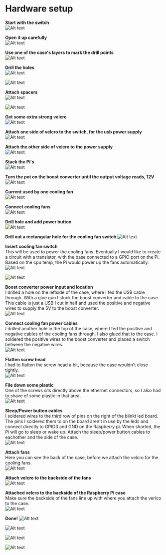 # Hardware setup 

**Start with the switch**  
![Alt text](/docs/images/hardware/1.jpg?raw=true "Switch")  

**Open it up carefully**  
![Alt text](/docs/images/hardware/2.jpg?raw=true "Opened switch")  

**Use one of the case's layers to mark the drill points**  
![Alt text](/docs/images/hardware/3.jpg?raw=true "Mark drill spots")  

**Drill the holes**  
![Alt text](/docs/images/hardware/4.jpg?raw=true "Drilled holes")  

![Alt text](/docs/images/hardware/5.jpg?raw=true "Drilled holes, backside")  

**Attach spacers**  
![Alt text](/docs/images/hardware/6.jpg?raw=true "Spacers")  

![Alt text](/docs/images/hardware/7.jpg?raw=true "Spacers, backside")  

**Get some extra strong velcro**  
![Alt text](/docs/images/hardware/8.jpg?raw=true "Strong velcro")  

**Attach one side of velcro to the switch, for the usb power supply**  
![Alt text](/docs/images/hardware/9.jpg?raw=true "Velcro on switch")  

**Attach the other side of velcro to the power supply**  
![Alt text](/docs/images/hardware/10.jpg?raw=true "Velcro on power supply")  

**Stack the Pi's**  
![Alt text](/docs/images/hardware/11.jpg?raw=true "Raspberry Pi's")  

**Turn the pot on the boost converter until the output voltage reads, 12V**  
![Alt text](/docs/images/hardware/12.jpg?raw=true "Boost converter")  

**Current used by one cooling fan**  
![Alt text](/docs/images/hardware/13.jpg?raw=true "Fan current")  

**Connect cooling fans**  
![Alt text](/docs/images/hardware/14.jpg?raw=true "Cooling fans")  

**Drill hole and add power button**  
![Alt text](/docs/images/hardware/15.jpg?raw=true "Power button")  

**Drill out a rectangular hole for the cooling fan switch**
![Alt text](/docs/images/hardware/16.jpg?raw=true "Cooling fan switch hole")  

**Insert cooling fan switch**  
This will be used to power the cooling fans. Eventually I would like to create a circuit with a transistor, with the base connected to a GPIO port on the Pi. Based on the cpu temp, the Pi would power up the fans automatically. 
![Alt text](/docs/images/hardware/17.jpg?raw=true "Cooling fan switch")  

![Alt text](/docs/images/hardware/18.jpg?raw=true "Cooling fan switch")  

**Boost converter power input and location**  
I drilled a hole on the leftside of the case, where I fed the USB cable through. With a glue gun I stuck the boost converter and cable to the case. This cable is just a USB I cut in half and used the positive and negative wires to supply the 5V to the boost converter.    
![Alt text](/docs/images/hardware/19.jpg?raw=true "")  

**Connect cooling fan power cables**   
I drilled another hole in the top of the case, where I fed the positive and negative cables of the cooling fans through. I also glued that to the case. I soldered the positive wires to the boost converter and placed a switch between the negative wires.   
![Alt text](/docs/images/hardware/20.jpg?raw=true "Connect cooling fans")  

**Flatten screw head**  
I had to flatten the screw head a bit, because the case wouldn't close tightly.  
![Alt text](/docs/images/hardware/21.jpg?raw=true "Flatten screw")  

**File down some plastic**  
One of the screws sits directly above the ethernet connectors, so I also had to shave of some plastic in that area.  
![Alt text](/docs/images/hardware/22.jpg?raw=true "")  

**Sleep/Power button cables**  
I soldered wires to the third row of pins on the right of the blinkt led board. The pins I soldered them to on the board aren't in use by the leds and connect directly to GPIO3 and GND on the Raspberry pi. When shorted, the Pi will go to sleep or wake up. 
Attach the sleep/power button cables to eachother and the side of the case.  
![Alt text](/docs/images/hardware/23.jpg?raw=true "")  

**Attach fans**  
Here you can see the back of the case, before we attach the velcro for the cooling fans.  
![Alt text](/docs/images/hardware/24.jpg?raw=true "Fans")  

**Attach velcro to the backside of the fans**  
![Alt text](/docs/images/hardware/25.jpg?raw=true "Velcro fans")  

**Attached velcro to the backside of the Raspberry Pi case**  
Make sure the backside of the fans line up with where you attach the verlco to the case.  
![Alt text](/docs/images/hardware/26.jpg?raw=true "")  

**Done!**
![Alt text](/docs/images/hardware/27.jpg?raw=true "")  

![Alt text](/docs/images/hardware/28.jpg?raw=true "")  

![Alt text](/docs/images/hardware/29.jpg?raw=true "")  

![Alt text](/docs/images/hardware/30.jpg?raw=true "")  
